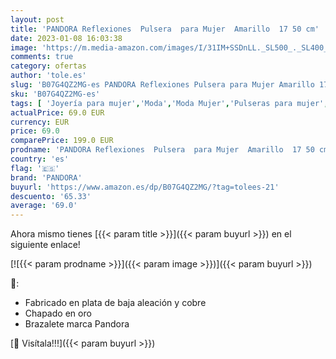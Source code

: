 ```yaml
---
layout: post
title: 'PANDORA Reflexiones  Pulsera  para Mujer  Amarillo  17 50 cm'
date: 2023-01-08 16:03:38
image: 'https://m.media-amazon.com/images/I/31IM+SSDnLL._SL500_._SL400_.jpg'
comments: true
category: ofertas
author: 'tole.es'
slug: 'B07G4QZ2MG-es PANDORA Reflexiones Pulsera para Mujer Amarillo 17 50 cm'
sku: 'B07G4QZ2MG-es'
tags: [ 'Joyería para mujer','Moda','Moda Mujer','Pulseras para mujer','pandora','🇪🇸', ]
actualPrice: 69.0 EUR
currency: EUR
price: 69.0
comparePrice: 199.0 EUR
prodname: 'PANDORA Reflexiones  Pulsera  para Mujer  Amarillo  17 50 cm'
country: 'es'
flag: '🇪🇸'
brand: 'PANDORA'
buyurl: 'https://www.amazon.es/dp/B07G4QZ2MG/?tag=tolees-21'
descuento: '65.33'
average: '69.0'
---
```


Ahora mismo tienes [{{< param title >}}]({{< param buyurl >}}) en el siguiente enlace!

[![{{< param prodname >}}]({{< param image >}})]({{< param buyurl >}})

🔎:

- Fabricado en plata de baja aleación y cobre
- Chapado en oro
- Brazalete marca Pandora

[🛒 Visítala!!!]({{< param buyurl >}})
